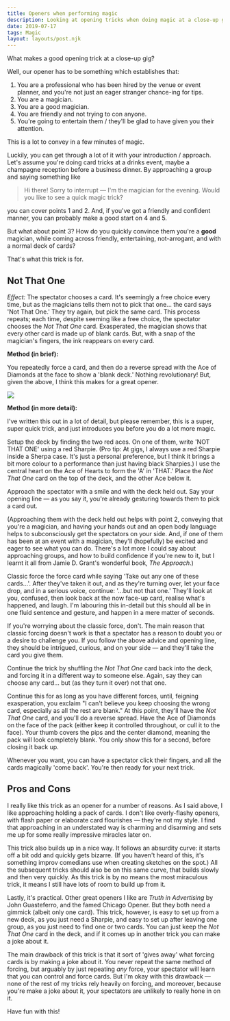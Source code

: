 ```yaml
---
title: Openers when performing magic
description: Looking at opening tricks when doing magic at a close-up gig
date: 2019-07-17
tags: Magic
layout: layouts/post.njk
---
```


What makes a good opening trick at a close-up gig?

Well, our opener has to be something which establishes that:

1. You are a professional who has been hired by the venue or event planner, and you're not just an eager stranger chance-ing for tips.
2. You are a magician.
3. You are a good magician.
4. You are friendly and not trying to con anyone.
5. You're going to entertain them / they'll be glad to have given you their attention.

This is a lot to convey in a few minutes of magic.

Luckily, you can get through a lot of it with your introduction / approach. Let's assume you're doing card tricks at a drinks event, maybe a champagne reception before a business dinner. By approaching a group and saying something like

> Hi there! Sorry to interrupt — I'm the magician for the evening. Would you like to see a quick magic trick?

you can cover points 1 and 2. And, if you've got a friendly and confident manner, you can probably make a good start on 4 and 5.

But what about point 3? How do you quickly convince them you're a **good** magician, while coming across friendly, entertaining, not-arrogant, and with a normal deck of cards?

That's what this trick is for.

## Not That One

*Effect:* The spectator chooses a card. It's seemingly a free choice every time, but as the magicians tells them not to pick that one... the card says 'Not That One.' They try again, but pick the same card. This process repeats; each time, despite seeming like a free choice, the spectator chooses the *Not That One* card. Exasperated, the magician shows that every other card is made up of blank cards. But, with a snap of the magician's fingers, the ink reappears on every card.

**Method (in brief):**

You repeatedly force a card, and then do a reverse spread with the Ace of Diamonds at the face to show a 'blank deck.' Nothing revolutionary! But, given the above, I think this makes for a great opener.

![](https://paavanblog.com/public/img/notthatone.jpg)

**Method (in more detail):**

I've written this out in a lot of detail, but please remember, this is a super, super quick trick, and just introduces you before you do a lot more magic.

Setup the deck by finding the two red aces. On one of them, write 'NOT THAT ONE' using a red Sharpie. (Pro tip: At gigs, I always use a red Sharpie inside a Sherpa case. It's just a personal preference, but I think it brings a bit more colour to a performance than just having black Sharpies.) I use the central heart on the Ace of Hearts to form the 'A' in 'THAT.' Place the *Not That One* card on the top of the deck, and the other Ace below it.

Approach the spectator with a smile and with the deck held out. Say your opening line — as you say it, you're already gesturing towards them to pick a card out.

(Approaching them with the deck held out helps with point 2, conveying that you're a magician, and having your hands out and an open body language helps to subconsciously get the spectators on your side. And, if one of them has been at an event with a magician, they'll (hopefully) be excited and eager to see what you can do. There's a lot more I could say about approaching groups, and how to build confidence if you're new to it, but I learnt it all from Jamie D. Grant's wonderful book, *The Approach*.)

Classic force the force card while saying 'Take out any one of these cards...'. After they've taken it out, and as they're turning over, let your face drop, and in a serious voice, continue: '...but not that one.' They'll look at you, confused, then look back at the now face-up card, realise what's happened, and laugh. I'm labouring this in-detail but this should all be in one fluid sentence and gesture, and happen in a mere matter of seconds.

If you're worrying about the classic force, don't. The main reason that classic forcing doesn't work is that a spectator has a reason to doubt you or a desire to challenge you. If you follow the above advice and opening line, they should be intrigued, curious, and on your side — and they'll take the card you give them.

Continue the trick by shuffling the *Not That One* card back into the deck, and forcing it in a different way to someone else. Again, say they can choose any card... but (as they turn it over) not that one.

Continue this for as long as you have different forces, until, feigning exasperation, you exclaim "I can't believe you keep choosing the wrong card, especially as all the rest are blank." At this point, they'll have the *Not That One* card, and you'll do a reverse spread. Have the Ace of Diamonds on the face of the pack (either keep it controlled throughout, or cull it to the face). Your thumb covers the pips and the center diamond, meaning the pack will look completely blank. You only show this for a second, before closing it back up.

Whenever you want, you can have a spectator click their fingers, and all the cards magically 'come back'. You're then ready for your next trick.

## Pros and Cons

I really like this trick as an opener for a number of reasons. As I said above, I like approaching holding a pack of cards. I don't like overly-flashy openers, with flash paper or elaborate card flourishes — they're not my style. I find that approaching in an understated way is charming and disarming and sets me up for some really impressive miracles later on.

This trick also builds up in a nice way. It follows an absurdity curve: it starts off a bit odd and quickly gets bizarre. (If you haven't heard of this, it's something improv comedians use when creating sketches on the spot.) All the subsequent tricks should also be on this same curve, that builds slowly and then very quickly. As this trick is by no means the most miraculous trick, it means I still have lots of room to build up from it. 

Lastly, it's practical. Other great openers I like are *Truth in Advertising* by John Guasteferro, and the famed Chicago Opener. But they both need a gimmick (albeit only one card). This trick, however, is easy to set up from a new deck, as you just need a Sharpie, and easy to set up after leaving one group, as you just need to find one or two cards. You can just keep the *Not That One* card in the deck, and if it comes up in another trick you can make a joke about it.

The main drawback of this trick is that it sort of 'gives away' what forcing cards is by making a joke about it. You never repeat the same method of forcing, but arguably by just repeating *any* force, your spectator will learn that you can control and force cards. But I'm okay with this drawback — none of the rest of my tricks rely heavily on forcing, and moreover, because you're make a joke about it, your spectators are unlikely to really hone in on it.

Have fun with this!